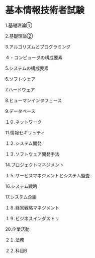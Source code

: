 # 基本情報技術者試験
1.基礎理論①

2.基礎理論②

3.アルゴリズムとプログラミング

４・コンピュータの構成要素

5.システムの構成要素

6.ソフトウェア

7.ハードウェア

8.ヒューマンインタフェース

9.データベース

１０.ネットワーク

11.情報セキリュティ

１２.システム開発

１３.ソフトウェア開発手法

14.プロジェクトマネジメント

１５.サービスマネジメントとシステム監査

16.システム戦略

17.システム企画

１８.経営戦略マネジメント

１９.ビジネスインダストリ

20.企業活動

２１.法務

２２.科目B
